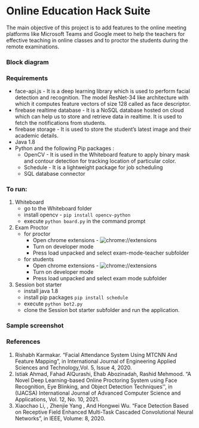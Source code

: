 # Online Education Hack Suite
The main objective of this project is to add features to the online meeting platforms like Microsoft Teams and Google meet to help the teachers for effective teaching in online classes and to proctor the students during the remote examinations. 

### Block diagram

### Requirements
* face-api.js -  It is a deep learning library which is used to perform facial  detection and  recognition. The model ResNet-34 like architecture with which it computes feature vectors of size 128 called as face descriptor. 
* firebase realtime database -  It is a NoSQL database hosted on cloud which can help us to store and retrieve data in realtime. It is used to fetch the notifications from students.
* firebase storage -  It is used to store the student’s latest image and their academic details.
* Java 1.8
* Python and the following Pip packages :
  * OpenCV - It is used in the Whiteboard feature to  apply binary mask and contour detection for tracking location of particular color.
  * Schedule - It is a lightweight package for job scheduling 
  * SQL database connector


### To run:
1.  Whiteboard
    * go to the Whiteboard folder
    * install opencv -  `pip install opencv-python`
    * execute `python board.py` in the command prompt
2.  Exam Proctor
    * for proctor 
      * Open chrome extensions - ![chrome://extensions](chrome://extensions)
      * Turn on developer mode
      * Press load unpacked and select exam-mode-teacher subfolder
    * for students
      * Open chrome extensions - ![chrome://extensions](chrome://extensions)
      * Turn on developer mode
      * Press load unpacked and select exam mode subfolder
3.  Session bot starter
    * install java 1.8
    * install pip packages
      `pip install schedule`
    * execute `python bot2.py`
    * clone the Session bot starter subfolder and run the application.
  
### Sample screenshot
 
### References
1.  Rishabh Karmakar. “Facial Attendance System Using MTCNN And Feature Mapping”, in International Journal of Engineering Applied Sciences and Technology,Vol. 5, Issue 4, 2020.
2.   Istiak Ahmad, Fahad AlQurashi, Ehab Abozinadah, Rashid Mehmood. “A Novel Deep Learning-based Online Proctoring System using Face Recognition, Eye Blinking, and Object Detection Techniques'', in (IJACSA) International Journal of Advanced Computer Science and Applications, Vol. 12, No. 10, 2021.
3.  Xiaochao Li, , Zhenjie Yang , And Hongwei Wu. “Face Detection Based on Receptive Field Enhanced Multi-Task Cascaded Convolutional Neural Networks”, in IEEE, Volume: 8, 2020.

